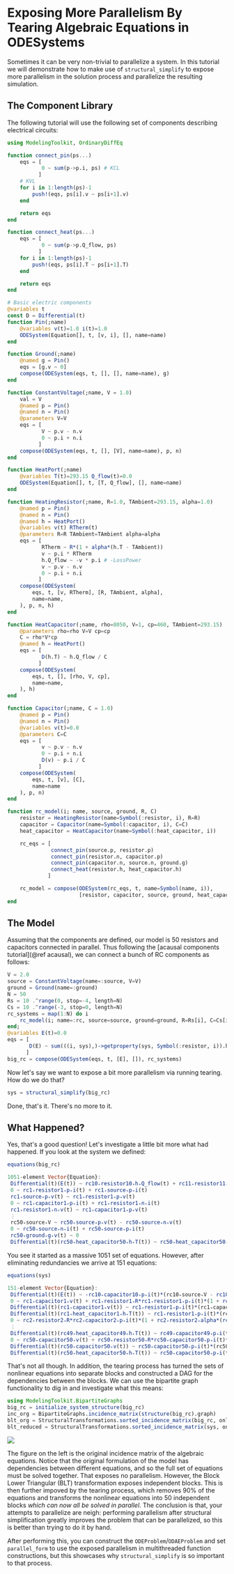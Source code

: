 # Exposing More Parallelism By Tearing Algebraic Equations in ODESystems

Sometimes it can be very non-trivial to parallelize a system. In this tutorial
we will demonstrate how to make use of `structural_simplify` to expose more
parallelism in the solution process and parallelize the resulting simulation.

## The Component Library

The following tutorial will use the following set of components describing
electrical circuits:

```julia
using ModelingToolkit, OrdinaryDiffEq

function connect_pin(ps...)
    eqs = [
           0 ~ sum(p->p.i, ps) # KCL
          ]
    # KVL
    for i in 1:length(ps)-1
        push!(eqs, ps[i].v ~ ps[i+1].v)
    end

    return eqs
end

function connect_heat(ps...)
    eqs = [
           0 ~ sum(p->p.Q_flow, ps)
          ]
    for i in 1:length(ps)-1
        push!(eqs, ps[i].T ~ ps[i+1].T)
    end

    return eqs
end

# Basic electric components
@variables t
const D = Differential(t)
function Pin(;name)
    @variables v(t)=1.0 i(t)=1.0
    ODESystem(Equation[], t, [v, i], [], name=name)
end

function Ground(;name)
    @named g = Pin()
    eqs = [g.v ~ 0]
    compose(ODESystem(eqs, t, [], [], name=name), g)
end

function ConstantVoltage(;name, V = 1.0)
    val = V
    @named p = Pin()
    @named n = Pin()
    @parameters V=V
    eqs = [
           V ~ p.v - n.v
           0 ~ p.i + n.i
          ]
    compose(ODESystem(eqs, t, [], [V], name=name), p, n)
end

function HeatPort(;name)
    @variables T(t)=293.15 Q_flow(t)=0.0
    ODESystem(Equation[], t, [T, Q_flow], [], name=name)
end

function HeatingResistor(;name, R=1.0, TAmbient=293.15, alpha=1.0)
    @named p = Pin()
    @named n = Pin()
    @named h = HeatPort()
    @variables v(t) RTherm(t)
    @parameters R=R TAmbient=TAmbient alpha=alpha
    eqs = [
           RTherm ~ R*(1 + alpha*(h.T - TAmbient))
           v ~ p.i * RTherm
           h.Q_flow ~ -v * p.i # -LossPower
           v ~ p.v - n.v
           0 ~ p.i + n.i
          ]
    compose(ODESystem(
        eqs, t, [v, RTherm], [R, TAmbient, alpha],
        name=name,
    ), p, n, h)
end

function HeatCapacitor(;name, rho=8050, V=1, cp=460, TAmbient=293.15)
    @parameters rho=rho V=V cp=cp
    C = rho*V*cp
    @named h = HeatPort()
    eqs = [
           D(h.T) ~ h.Q_flow / C
          ]
    compose(ODESystem(
        eqs, t, [], [rho, V, cp],
        name=name,
    ), h)
end

function Capacitor(;name, C = 1.0)
    @named p = Pin()
    @named n = Pin()
    @variables v(t)=0.0
    @parameters C=C
    eqs = [
           v ~ p.v - n.v
           0 ~ p.i + n.i
           D(v) ~ p.i / C
          ]
    compose(ODESystem(
        eqs, t, [v], [C],
        name=name
    ), p, n)
end

function rc_model(i; name, source, ground, R, C)
    resistor = HeatingResistor(name=Symbol(:resistor, i), R=R)
    capacitor = Capacitor(name=Symbol(:capacitor, i), C=C)
    heat_capacitor = HeatCapacitor(name=Symbol(:heat_capacitor, i))

    rc_eqs = [
              connect_pin(source.p, resistor.p)
              connect_pin(resistor.n, capacitor.p)
              connect_pin(capacitor.n, source.n, ground.g)
              connect_heat(resistor.h, heat_capacitor.h)
             ]

    rc_model = compose(ODESystem(rc_eqs, t, name=Symbol(name, i)),
                       [resistor, capacitor, source, ground, heat_capacitor])
end
```

## The Model

Assuming that the components are defined, our model is 50 resistors and
capacitors connected in parallel. Thus following the [acausal components tutorial](@ref acausal),
we can connect a bunch of RC components as follows:

```julia
V = 2.0
source = ConstantVoltage(name=:source, V=V)
ground = Ground(name=:ground)
N = 50
Rs = 10 .^range(0, stop=-4, length=N)
Cs = 10 .^range(-3, stop=0, length=N)
rc_systems = map(1:N) do i
    rc_model(i; name=:rc, source=source, ground=ground, R=Rs[i], C=Cs[i])
end;
@variables E(t)=0.0
eqs = [
       D(E) ~ sum(((i, sys),)->getproperty(sys, Symbol(:resistor, i)).h.Q_flow, enumerate(rc_systems))
      ]
big_rc = compose(ODESystem(eqs, t, [E], []), rc_systems)
```

Now let's say we want to expose a bit more parallelism via running tearing.
How do we do that?

```julia
sys = structural_simplify(big_rc)
```

Done, that's it. There's no more to it.

## What Happened?

Yes, that's a good question! Let's investigate a little bit more what had happened.
If you look at the system we defined:

```julia
equations(big_rc)

1051-element Vector{Equation}:
 Differential(t)(E(t)) ~ rc10₊resistor10₊h₊Q_flow(t) + rc11₊resistor11₊h₊Q_flow(t) + rc12₊resistor12₊h₊Q_flow(t) + rc13₊resistor13₊h₊Q_flow(t) + rc14₊resistor14₊h₊Q_flow(t) + rc15₊resistor15₊h₊Q_flow(t) + rc16₊resistor16₊h₊Q_flow(t) + rc17₊resistor17₊h₊Q_flow(t) + rc18₊resistor18₊h₊Q_flow(t) + rc19₊resistor19₊h₊Q_flow(t) + rc1₊resistor1₊h₊Q_flow(t) + rc20₊resistor20₊h₊Q_flow(t) + rc21₊resistor21₊h₊Q_flow(t) + rc22₊resistor22₊h₊Q_flow(t) + rc23₊resistor23₊h₊Q_flow(t) + rc24₊resistor24₊h₊Q_flow(t) + rc25₊resistor25₊h₊Q_flow(t) + rc26₊resistor26₊h₊Q_flow(t) + rc27₊resistor27₊h₊Q_flow(t) + rc28₊resistor28₊h₊Q_flow(t) + rc29₊resistor29₊h₊Q_flow(t) + rc2₊resistor2₊h₊Q_flow(t) + rc30₊resistor30₊h₊Q_flow(t) + rc31₊resistor31₊h₊Q_flow(t) + rc32₊resistor32₊h₊Q_flow(t) + rc33₊resistor33₊h₊Q_flow(t) + rc34₊resistor34₊h₊Q_flow(t) + rc35₊resistor35₊h₊Q_flow(t) + rc36₊resistor36₊h₊Q_flow(t) + rc37₊resistor37₊h₊Q_flow(t) + rc38₊resistor38₊h₊Q_flow(t) + rc39₊resistor39₊h₊Q_flow(t) + rc3₊resistor3₊h₊Q_flow(t) + rc40₊resistor40₊h₊Q_flow(t) + rc41₊resistor41₊h₊Q_flow(t) + rc42₊resistor42₊h₊Q_flow(t) + rc43₊resistor43₊h₊Q_flow(t) + rc44₊resistor44₊h₊Q_flow(t) + rc45₊resistor45₊h₊Q_flow(t) + rc46₊resistor46₊h₊Q_flow(t) + rc47₊resistor47₊h₊Q_flow(t) + rc48₊resistor48₊h₊Q_flow(t) + rc49₊resistor49₊h₊Q_flow(t) + rc4₊resistor4₊h₊Q_flow(t) + rc50₊resistor50₊h₊Q_flow(t) + rc5₊resistor5₊h₊Q_flow(t) + rc6₊resistor6₊h₊Q_flow(t) + rc7₊resistor7₊h₊Q_flow(t) + rc8₊resistor8₊h₊Q_flow(t) + rc9₊resistor9₊h₊Q_flow(t)
 0 ~ rc1₊resistor1₊p₊i(t) + rc1₊source₊p₊i(t)
 rc1₊source₊p₊v(t) ~ rc1₊resistor1₊p₊v(t)
 0 ~ rc1₊capacitor1₊p₊i(t) + rc1₊resistor1₊n₊i(t)
 rc1₊resistor1₊n₊v(t) ~ rc1₊capacitor1₊p₊v(t)
 ⋮
 rc50₊source₊V ~ rc50₊source₊p₊v(t) - rc50₊source₊n₊v(t)
 0 ~ rc50₊source₊n₊i(t) + rc50₊source₊p₊i(t)
 rc50₊ground₊g₊v(t) ~ 0
 Differential(t)(rc50₊heat_capacitor50₊h₊T(t)) ~ rc50₊heat_capacitor50₊h₊Q_flow(t)*(rc50₊heat_capacitor50₊V^-1)*(rc50₊heat_capacitor50₊cp^-1)*(rc50₊heat_capacitor50₊rho^-1)
```

You see it started as a massive 1051 set of equations. However, after eliminating
redundancies we arrive at 151 equations:

```julia
equations(sys)

151-element Vector{Equation}:
 Differential(t)(E(t)) ~ -rc10₊capacitor10₊p₊i(t)*(rc10₊source₊V - rc10₊capacitor10₊v(t)) - (rc11₊capacitor11₊p₊i(t)*(rc11₊source₊V - rc11₊capacitor11₊v(t))) - (rc12₊capacitor12₊p₊i(t)*(rc12₊source₊V - rc12₊capacitor12₊v(t))) - (rc13₊capacitor13₊p₊i(t)*(rc13₊source₊V - rc13₊capacitor13₊v(t))) - (rc14₊capacitor14₊p₊i(t)*(rc14₊source₊V - rc14₊capacitor14₊v(t))) - (rc15₊capacitor15₊p₊i(t)*(rc15₊source₊V - rc15₊capacitor15₊v(t))) - (rc16₊capacitor16₊p₊i(t)*(rc16₊source₊V - rc16₊capacitor16₊v(t))) - (rc17₊capacitor17₊p₊i(t)*(rc17₊source₊V - rc17₊capacitor17₊v(t))) - (rc18₊capacitor18₊p₊i(t)*(rc18₊source₊V - rc18₊capacitor18₊v(t))) - (rc19₊capacitor19₊p₊i(t)*(rc19₊source₊V - rc19₊capacitor19₊v(t))) - (rc1₊resistor1₊p₊i(t)*(rc1₊source₊V - rc1₊capacitor1₊v(t))) - (rc20₊capacitor20₊p₊i(t)*(rc20₊source₊V - rc20₊capacitor20₊v(t))) - (rc21₊capacitor21₊p₊i(t)*(rc21₊source₊V - rc21₊capacitor21₊v(t))) - (rc22₊capacitor22₊p₊i(t)*(rc22₊source₊V - rc22₊capacitor22₊v(t))) - (rc23₊capacitor23₊p₊i(t)*(rc23₊source₊V - rc23₊capacitor23₊v(t))) - (rc24₊capacitor24₊p₊i(t)*(rc24₊source₊V - rc24₊capacitor24₊v(t))) - (rc25₊capacitor25₊p₊i(t)*(rc25₊source₊V - rc25₊capacitor25₊v(t))) - (rc26₊capacitor26₊p₊i(t)*(rc26₊source₊V - rc26₊capacitor26₊v(t))) - (rc27₊capacitor27₊p₊i(t)*(rc27₊source₊V - rc27₊capacitor27₊v(t))) - (rc28₊capacitor28₊p₊i(t)*(rc28₊source₊V - rc28₊capacitor28₊v(t))) - (rc29₊capacitor29₊p₊i(t)*(rc29₊source₊V - rc29₊capacitor29₊v(t))) - (rc2₊capacitor2₊p₊i(t)*(rc2₊source₊V - rc2₊capacitor2₊v(t))) - (rc30₊capacitor30₊p₊i(t)*(rc30₊source₊V - rc30₊capacitor30₊v(t))) - (rc31₊capacitor31₊p₊i(t)*(rc31₊source₊V - rc31₊capacitor31₊v(t))) - (rc32₊capacitor32₊p₊i(t)*(rc32₊source₊V - rc32₊capacitor32₊v(t))) - (rc33₊capacitor33₊p₊i(t)*(rc33₊source₊V - rc33₊capacitor33₊v(t))) - (rc34₊capacitor34₊p₊i(t)*(rc34₊source₊V - rc34₊capacitor34₊v(t))) - (rc35₊capacitor35₊p₊i(t)*(rc35₊source₊V - rc35₊capacitor35₊v(t))) - (rc36₊capacitor36₊p₊i(t)*(rc36₊source₊V - rc36₊capacitor36₊v(t))) - (rc37₊capacitor37₊p₊i(t)*(rc37₊source₊V - rc37₊capacitor37₊v(t))) - (rc38₊capacitor38₊p₊i(t)*(rc38₊source₊V - rc38₊capacitor38₊v(t))) - (rc39₊capacitor39₊p₊i(t)*(rc39₊source₊V - rc39₊capacitor39₊v(t))) - (rc3₊capacitor3₊p₊i(t)*(rc3₊source₊V - rc3₊capacitor3₊v(t))) - (rc40₊capacitor40₊p₊i(t)*(rc40₊source₊V - rc40₊capacitor40₊v(t))) - (rc41₊capacitor41₊p₊i(t)*(rc41₊source₊V - rc41₊capacitor41₊v(t))) - (rc42₊capacitor42₊p₊i(t)*(rc42₊source₊V - rc42₊capacitor42₊v(t))) - (rc43₊capacitor43₊p₊i(t)*(rc43₊source₊V - rc43₊capacitor43₊v(t))) - (rc44₊capacitor44₊p₊i(t)*(rc44₊source₊V - rc44₊capacitor44₊v(t))) - (rc45₊capacitor45₊p₊i(t)*(rc45₊source₊V - rc45₊capacitor45₊v(t))) - (rc46₊capacitor46₊p₊i(t)*(rc46₊source₊V - rc46₊capacitor46₊v(t))) - (rc47₊capacitor47₊p₊i(t)*(rc47₊source₊V - rc47₊capacitor47₊v(t))) - (rc48₊capacitor48₊p₊i(t)*(rc48₊source₊V - rc48₊capacitor48₊v(t))) - (rc49₊capacitor49₊p₊i(t)*(rc49₊source₊V - rc49₊capacitor49₊v(t))) - (rc4₊resistor4₊p₊i(t)*(rc4₊source₊V - rc4₊capacitor4₊v(t))) - (rc50₊capacitor50₊p₊i(t)*(rc50₊source₊V - rc50₊capacitor50₊v(t))) - (rc5₊capacitor5₊p₊i(t)*(rc5₊source₊V - rc5₊capacitor5₊v(t))) - (rc6₊capacitor6₊p₊i(t)*(rc6₊source₊V - rc6₊capacitor6₊v(t))) - (rc7₊capacitor7₊p₊i(t)*(rc7₊source₊V - rc7₊capacitor7₊v(t))) - (rc8₊capacitor8₊p₊i(t)*(rc8₊source₊V - rc8₊capacitor8₊v(t))) - (rc9₊capacitor9₊p₊i(t)*(rc9₊source₊V - rc9₊capacitor9₊v(t)))
 0 ~ rc1₊capacitor1₊v(t) + rc1₊resistor1₊R*rc1₊resistor1₊p₊i(t)*(1 + rc1₊resistor1₊alpha*(rc1₊heat_capacitor1₊h₊T(t) - rc1₊resistor1₊TAmbient)) - rc1₊source₊V
 Differential(t)(rc1₊capacitor1₊v(t)) ~ rc1₊resistor1₊p₊i(t)*(rc1₊capacitor1₊C^-1)
 Differential(t)(rc1₊heat_capacitor1₊h₊T(t)) ~ rc1₊resistor1₊p₊i(t)*(rc1₊heat_capacitor1₊V^-1)*(rc1₊heat_capacitor1₊cp^-1)*(rc1₊heat_capacitor1₊rho^-1)*(rc1₊source₊V - rc1₊capacitor1₊v(t))
 0 ~ rc2₊resistor2₊R*rc2₊capacitor2₊p₊i(t)*(1 + rc2₊resistor2₊alpha*(rc2₊heat_capacitor2₊h₊T(t) - rc2₊resistor2₊TAmbient)) + rc2₊capacitor2₊v(t) - rc2₊source₊V
 ⋮
 Differential(t)(rc49₊heat_capacitor49₊h₊T(t)) ~ rc49₊capacitor49₊p₊i(t)*(rc49₊heat_capacitor49₊V^-1)*(rc49₊heat_capacitor49₊cp^-1)*(rc49₊heat_capacitor49₊rho^-1)*(rc49₊source₊V - rc49₊capacitor49₊v(t))
 0 ~ rc50₊capacitor50₊v(t) + rc50₊resistor50₊R*rc50₊capacitor50₊p₊i(t)*(1 + rc50₊resistor50₊alpha*(rc50₊heat_capacitor50₊h₊T(t) - rc50₊resistor50₊TAmbient)) - rc50₊source₊V
 Differential(t)(rc50₊capacitor50₊v(t)) ~ rc50₊capacitor50₊p₊i(t)*(rc50₊capacitor50₊C^-1)
 Differential(t)(rc50₊heat_capacitor50₊h₊T(t)) ~ rc50₊capacitor50₊p₊i(t)*(rc50₊heat_capacitor50₊V^-1)*(rc50₊heat_capacitor50₊cp^-1)*(rc50₊heat_capacitor50₊rho^-1)*(rc50₊source₊V - rc50₊capacitor50₊v(t))
```

That's not all though. In addition, the tearing process has turned the sets of
nonlinear equations into separate blocks and constructed a DAG for the dependencies
between the blocks. We can use the bipartite graph functionality to dig in and
investigate what this means:

```julia
using ModelingToolkit.BipartiteGraphs
big_rc = initialize_system_structure(big_rc)
inc_org = BipartiteGraphs.incidence_matrix(structure(big_rc).graph)
blt_org = StructuralTransformations.sorted_incidence_matrix(big_rc, only_algeqs=true, only_algvars=true)
blt_reduced = StructuralTransformations.sorted_incidence_matrix(sys, only_algeqs=true, only_algvars=true)
```

![](https://user-images.githubusercontent.com/1814174/110589027-d4ec9b00-8143-11eb-8880-651da986504d.PNG)

The figure on the left is the original incidence matrix of the algebraic equations.
Notice that the original formulation of the model has dependencies between different
equations, and so the full set of equations must be solved together. That exposes
no parallelism. However, the Block Lower Triangular (BLT) transformation exposes
independent blocks. This is then further impoved by the tearing process, which
removes 90% of the equations and transforms the nonlinear equations into 50
independent blocks *which can now all be solved in parallel*. The conclusion
is that, your attempts to parallelize are neigh: performing parallelism after
structural simplification greatly improves the problem that can be parallelized,
so this is better than trying to do it by hand.

After performing this, you can construct the `ODEProblem`/`ODAEProblem` and set
`parallel_form` to use the exposed parallelism in multithreaded function
constructions, but this showcases why `structural_simplify` is so important
to that process.
